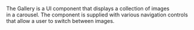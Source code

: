 The Gallery is&nbsp;a&nbsp;UI component that displays a&nbsp;collection of&nbsp;images in&nbsp;a&nbsp;carousel. The component is&nbsp;supplied with various navigation controls that allow a&nbsp;user to&nbsp;switch between images.